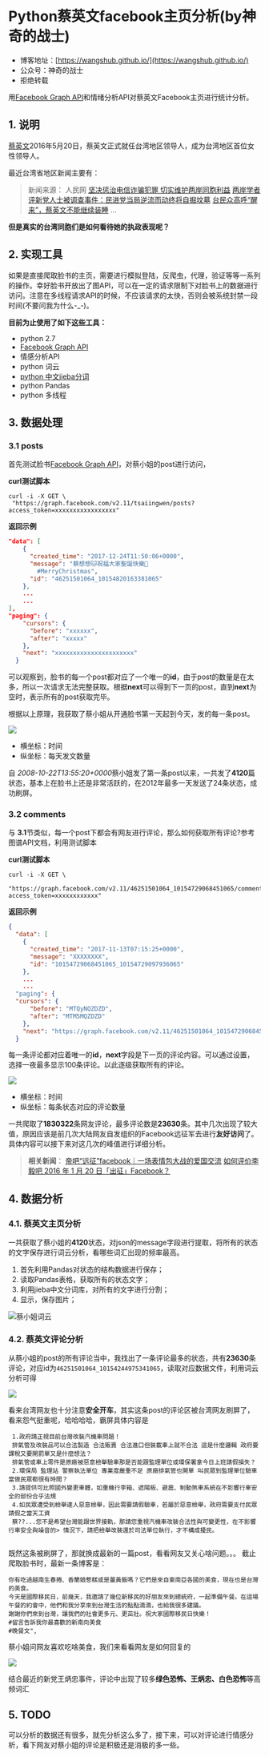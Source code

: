 # **Python**蔡英文facebook主页分析(by神奇的战士)

- 博客地址：[https://wangshub.github.io/](https://wangshub.github.io/)
- 公众号：神奇的战士
- 拒绝转载

用[Facebook Graph API](https://developers.facebook.com/tools/explorer/?method=GET&path=tsaiingwen%2Fposts&version=v2.11)和情绪分析API对蔡英文Facebook主页进行统计分析。

## 1. 说明

[蔡英文](https://baike.baidu.com/item/%E8%94%A1%E8%8B%B1%E6%96%87/353?fr=aladdin)2016年5月20日，蔡英文正式就任台湾地区领导人，成为台湾地区首位女性领导人。

最近台湾省地区新闻主要有：
> 新闻来源： 人民网
> [坚决惩治电信诈骗犯罪 切实维护两岸同胞利益](http://tw.people.com.cn/n1/2017/1222/c14657-29722289.html)
> [两岸学者评新党人士被调查事件：民进党当局逆流而动终将自掘坟墓](http://tw.people.com.cn/n1/2017/1221/c14657-29720989.html)
> [台民众高呼“醒来”，蔡英文不能继续装睡](http://tw.people.com.cn/n1/2017/1126/c14657-29668078.html)
> ...

**但是真实的台湾同胞们是如何看待她的执政表现呢？**

## 2. 实现工具

如果是直接爬取脸书的主页，需要进行模拟登陆，反爬虫，代理，验证等等一系列的操作。幸好脸书开放出了图API，可以在一定的请求限制下对脸书上的数据进行访问。注意在多线程请求API的时候，不应该请求的太快，否则会被系统封禁一段时间(不要问我为什么-_-)。

**目前为止使用了如下这些工具：**

- python 2.7
- [Facebook Graph API](https://developers.facebook.com/tools/explorer/?method=GET&path=tsaiingwen%2Fposts&version=v2.11)
- 情感分析API
- python 词云
- [python 中文jieba分词](https://github.com/fxsjy/jieba)
- python Pandas
- python 多线程

## 3. 数据处理

### 3.1 posts

首先测试脸书[Facebook Graph API](https://developers.facebook.com/tools/explorer/?method=GET&path=tsaiingwen%2Fposts&version=v2.11)，对蔡小姐的post进行访问，

**curl测试脚本**

```shell
curl -i -X GET \
 "https://graph.facebook.com/v2.11/tsaiingwen/posts?access_token=xxxxxxxxxxxxxxxxx"
```

**返回示例**

```json
"data": [
    {
      "created_time": "2017-12-24T11:50:06+0000",
      "message": "蔡想想🐱祝福大家聖誕快樂🎅
        #MerryChristmas",
      "id": "46251501064_10154820163381065"
    },
    ...
    ...
],
"paging": {
    "cursors": {
      "before": "xxxxxx",
      "after": "xxxxx"
    },
    "next": "xxxxxxxxxxxxxxxxxxxxxx"
  }

```
可以观察到，脸书的每一个post都对应了一个唯一的**id**，由于post的数量是在太多，所以一次请求无法完整获取。根据**next**可以得到下一页的post，直到**next**为空时，表示所有的post获取完毕。

根据以上原理，我获取了蔡小姐从开通脸书第一天起到今天，发的每一条post。

![](https://ws1.sinaimg.cn/large/c3a916a7gy1fmsa0xjo5fj21py0ht0ul.jpg)

- 横坐标：时间
- 纵坐标：每天发文数量

自 *2008-10-22T13:55:20+0000*蔡小姐发了第一条post以来，一共发了**4120**篇状态，基本上在脸书上还是非常活跃的，在2012年最多一天发送了24条状态，成功刷屏。


### 3.2 comments

与 **3.1**节类似，每一个post下都会有网友进行评论，那么如何获取所有评论?参考图谱API文档，利用测试脚本

**curl测试脚本**

```shell
curl -i -X GET \
 "https://graph.facebook.com/v2.11/46251501064_10154729068451065/comments?access_token=xxxxxxxxxxxx"
```

**返回示例**

```json
{
  "data": [
    {
      "created_time": "2017-11-13T07:15:25+0000",
      "message": "XXXXXXXX",
      "id": "10154729068451065_10154729097936065"
    },
    ...
    ...
  "paging": {
  "cursors": {
      "before": "MTQyNQZDZD",
      "after": "MTM5MQZDZD"
    },
    "next": "https://graph.facebook.com/v2.11/46251501064_10154729068451065/comments?access_token=xxxxxxxx&pretty=0&limit=25&after=MTM5MQZDZD"
  }

```
每一条评论都对应着唯一的**id**，**next**字段是下一页的评论内容。可以通过设置，选择一夜最多显示100条评论。以此逐级获取所有的评论。

![](https://ws1.sinaimg.cn/large/c3a916a7gy1fmsadx87t0j20m80goacm.jpg)

- 横坐标：时间
- 纵坐标：每条状态对应的评论数量

一共爬取了**1830322**条网友评论，最多评论数是**23630**条。其中几次出现了较大值，原因应该是前几次大陆网友自发组织的Facebook远征军去进行**友好访问**了。具体内容可以接下来对这几次的峰值进行详细分析。

> **相关新闻**：
> [帝吧“远征”facebook｜一场表情包大战的爱国交流](http://news.163.com/16/0122/19/BDV5H0O200014SEH.html)
> [如何评价李毅吧 2016 年 1 月 20 日「出征」Facebook？](https://www.zhihu.com/question/39663757)

## 4. 数据分析

### 4.1. 蔡英文主页分析

一共获取了蔡小姐的**4120**状态，对json的message字段进行提取，将所有的状态的文字保存进行词云分析，看哪些词汇出现的频率最高。

1. 首先利用Pandas对状态的结构数据进行保存；
2. 读取Pandas表格，获取所有的状态文字；
3. 利用jieba中文分词库，对所有的文字进行分割；
4. 显示，保存图片；

![蔡小姐词云](https://ws1.sinaimg.cn/large/c3a916a7gy1fmsaval30qj21041taaom.jpg)


### 4.2. 蔡英文评论分析 

从蔡小姐的post的所有评论当中，我找出了一条评论最多的状态，共有**23630**条评论，对应id为`46251501064_10154244975341065`，读取对应数据文件，利用词云分析可得

![](https://ws1.sinaimg.cn/large/c3a916a7gy1fmt0ape4h1j20b405kt9b.jpg)

看来台湾网友也十分注意**安全开车**，其实这条post的评论区被台湾网友刷屏了，看来怨气挺重呢，哈哈哈哈，霸屏具体内容是
```
 1.政府請正視目前台灣改裝汽機車問題！
 排氣管及改裝品可以合法製造 合法販賣 合法進口但裝載車上就不合法 這是什麼邏輯 政府要課稅又要開罰單又是什麼想法？
 排氣管或車上零件是原廠被惡意檢舉驗車那是否能跟監理單位或環保署拿今日上班請假損失？
 2.環保局 監理站 警察執法單位 專業度嚴重不足 原廠排氣管也開單 叫民眾到監理單位驗車 當做民眾都很有時間？
 3.請提供可比照國外變更車體，如重機行李箱、遮陽板、避震、制動煞車系統在不影響行車安全的部份合乎法規
 4.如民眾遭受到檢舉達人惡意檢舉，因此需要請假驗車，若屬於惡意檢舉，政府需要支付民眾請假之當天工資
 蔡??...您不是希望台灣能跟世界接軌，那請您重視汽機車改裝合法性與可變更性，在不影響行車安全與噪音的> 情況下，請把檢舉改裝還於司法單位執行，才不構成擾民。
 
```
既然这条被刷屏了，那就换成最新的一篇post，看看网友又关心啥问题。。。
截止爬取脸书时，最新一条博客是：

```
你有吃過越南生春捲、香蘭娘惹糕或是薑黃飯嗎？它們是來自東南亞各國的美食，現在也是台灣的美食。
今天是國際移民日，前幾天，我邀請了幾位新移民的好朋友來到總統府，一起準備午餐。在這場午餐的約會中，他們和我分享來到台灣生活的點點滴滴，也給我很多建議。
謝謝你們來到台灣，讓我們的社會更多元、更茁壯。祝大家國際移民日快樂！
#留言告訴我你最喜歡的新南向美食
#晚餐文",
```

蔡小姐问网友喜欢吃啥美食，我们来看看网友是如何回复的

![](https://ws1.sinaimg.cn/large/c3a916a7gy1fmt0p0kbpbj218g0m8drx.jpg)

结合最近的新党王炳忠事件，评论中出现了较多**绿色恐怖、王炳忠、白色恐怖**等高频词汇

## 5. TODO

可以分析的数据还有很多，就先分析这么多了，接下来，可以对评论进行情感分析，看下网友对蔡小姐的评论是积极还是消极的多一些。


